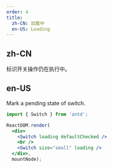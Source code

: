 ```yaml
---
order: 4
title:
  zh-CN: 加载中
  en-US: Loading
---
```


## zh-CN

标识开关操作仍在执行中。

## en-US

Mark a pending state of switch.

````jsx
import { Switch } from 'antd';

ReactDOM.render(
  <div>
    <Switch loading defaultChecked />
    <br />
    <Switch size="small" loading />
  </div>,
  mountNode);
````
